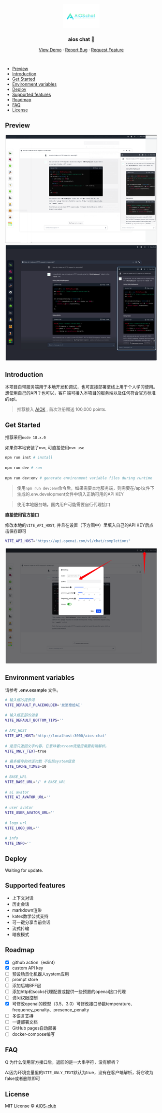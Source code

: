 <div align="center">
  <a href="https://github.com/AIOS-club/lite.aios.chat">
    <img src="src/assets/img/AIOS-LOGO.png" alt="Logo" width="120" height="80">
  </a>

  <h3 align="center">aios chat 💬</h3>

  <p align="center">
    <a href="https://www.aios.chat">View Demo</a>
    ·
    <a href="https://github.com/AIOS-club/lite.aios.chat/issues">Report Bug</a>
    ·
    <a href="https://github.com/AIOS-club/lite.aios.chat/issues">Request Feature</a>
  </p>
</div>

<br />

- [Preview](#preview)
- [Introduction](#introduction)
- [Get Started](#get-started)
- [Environment variables](#environment-variables)
- [Deploy](#deploy)
- [Supported features](#supported-features)
- [Roadmap](#roadmap)
- [FAQ](#faq)
- [License](#license)

## Preview
<img src="docs/preview.png" />
<img src="docs/dark-preview.png" />
<br />

## Introduction
本项目自带服务端用于本地开发和调试，也可直接部署至线上用于个人学习使用。
想使用自己的API？也可以，客户端可接入本项目的服务端以及任何符合官方标准的api。

>推荐接入 [AIOK](​https://key.aios.chat/) , 首次注册赠送 100,000 points.

## Get Started
推荐采用```node 18.x.0```

如果你本地安装了```nvm```, 可直接使用```nvm use```


```bash
npm run inst # install

npm run dev # run

npm run dev:env # generate environment variable files during runtime
```

> 使用```npm run dev:env```命令后，如果需要本地服务端，则需要在/api文件下生成的.env.development文件中填入正确可用的API KEY

> 使用本地服务端，国内用户可能需要自行代理接口

**直接使用官方接口**

修改本地的```VITE_API_HOST```, 并且在设置（下方图中）里填入自己的API KEY后点击保存即可
```bash
VITE_API_HOST="https://api.openai.com/v1/chat/completions"
```

<img src="docs/api-key.png" />

## Environment variables
请参考 **.env.example** 文件。<br />
```bash
# 输入框的提示词
VITE_DEFAULT_PLACEHOLDER='发消息给AI'

# 输入框底部的消息
VITE_DEFAULT_BOTTOM_TIPS=''

# API_HOST
VITE_API_HOST='http://localhost:3000/aios-chat'

# 是否只返回文字内容，它意味着stream流是否需要前端解析。
VITE_ONLY_TEXT=true

# 最多缓存的对话次数 不包括system信息
VITE_CACHE_TIMES=10

# BASE_URL
VITE_BASE_URL='/' # BASE_URL

# ai avator
VITE_AI_AVATOR_URL=''

# user avator
VITE_USER_AVATOR_URL=''

# logo url
VITE_LOGO_URL=''

# info
VITE_INFO=''
```

## Deploy
Waiting for update.

## Supported features
- 上下文对话
- 历史会话
- markdown渲染
- katex数学公式支持
- 可一键分享当前会话
- 流式传输
- 暗夜模式

## Roadmap
- [x] github action（eslint）
- [x] custom API key
- [ ] 预设场景化机器人system应用
- [ ] prompt store
- [ ] 添加后端BFF层
- [ ] 添加http和socks代理配置或提供一些预置的openai接口代理
- [ ] 访问权限控制
- [x] 可修改openai的模型（3.5、3.0）可修改接口参数temperature、frequency_penalty、presence_penalty
- [ ] 多语言支持
- [ ] 一键部署文档
- [ ] GitHub pages自动部署
- [ ] docker-compose编写

## FAQ

Q:为什么使用官方接口后，返回的是一大串字符，没有解析？

A:因为环境变量里的```VITE_ONLY_TEXT```默认为true，没有在客户端解析，将它改为false或者删除即可
## License

MIT License © [AIOS-club](./LICENSE)